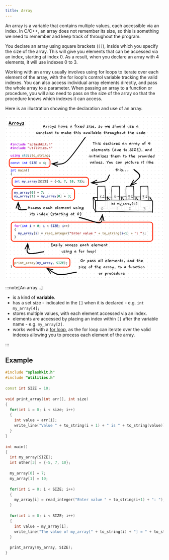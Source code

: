 ```yaml
---
title: Array
---
```


An array is a variable that contains multiple values, each accessible via an index. In C/C++, an array does not remember its size, so this is something we need to remember and keep track of throughout the program.

You declare an array using square brackets (`[]`), inside which you specify the size of the array. This will give you elements that can be accessed via an index, starting at index 0. As a result, when you declare an array with 4 elements, it will use indexes 0 to 3.

Working with an array usually involves using for loops to iterate over each element of the array, with the for loop's control variable tracking the valid indexes. You can also access individual array elements directly, and pass the whole array to a parameter. When passing an array to a function or procedure, you will also need to pass on the size of the array so that the procedure knows which indexes it can access.

Here is an illustration showing the declaration and use of an array.

![An illustration of an array in code](./images/array-pano.png)

:::note[An array...]

- is a kind of **variable**.
- has a set size - indicated in the `[]` when it is declared - e.g. `int my_array[4];`
- stores multiple values, with each element accessed via an index.
- elements are accessed by placing an index within `[]` after the variable name - e.g. `my_array[2]`.
- works well with a [for loop](/book/part-1-instructions/3-control-flow/1-concepts/04-3-for-loop.mdx), as the for loop can iterate over the valid indexes allowing you to process each element of the array.

:::

## Example

```cpp
#include "splashkit.h"
#include "utilities.h"

const int SIZE = 10;

void print_array(int arr[], int size)
{
  for(int i = 0; i < size; i++)
  {
    int value = arr[i];
    write_line("Value " + to_string(i + 1) + " is " + to_string(value));
  }
}

int main()
{
  int my_array[SIZE];
  int other[3] = {-5, 7, 10};

  my_array[0] = 7;
  my_array[1] = 10;

  for(int i = 0; i < SIZE; i++)
  {
    my_array[i] = read_integer("Enter value " + to_string(i+1) + ": ");
  }

  for(int i = 0; i < SIZE; i++)
  {
    int value = my_array[i];
    write_line("The value of my_array[" + to_string(i) + "] = " + to_string(value));
  }

  print_array(my_array, SIZE);
}

```
